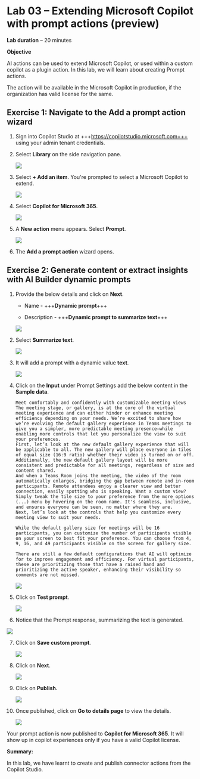 # **Lab 03 – Extending Microsoft Copilot with prompt actions (preview)**

**Lab duration** – 20 minutes

**Objective**

AI actions can be used to extend Microsoft Copilot, or used within a
custom copilot as a plugin action. In this lab, we will learn about
creating Prompt actions.

The action will be available in the Microsoft Copilot in production, if
the organization has valid license for the same.

## **Exercise 1: Navigate to the Add a prompt action wizard**

1.  Sign into Copilot Studio at
    +++https://copilotstudio.microsoft.com+++ using your admin tenant
    credentials.

2.  Select **Library** on the side navigation pane.

    ![](./media/image1.png)

4.  Select **+ Add an item**. You're prompted to select a Microsoft
    Copilot to extend.

    ![](./media/image2.png)

5.  Select **Copilot for Microsoft 365**.

    ![](./media/image3.png)

6.  A **New action** menu appears. Select **Prompt**.

    ![](./media/image4.png)

7.  The **Add a prompt action** wizard opens.

## **Exercise 2: Generate content or extract insights with AI Builder dynamic prompts**

1.  Provide the below details and click on **Next**.

    - Name - +++**Dynamic prompt**+++
    
    - Description - +++**Dynamic prompt to summarize text**+++

    ![](./media/image5.png)

2.  Select **Summarize text**.

    ![](./media/image6.png)

3.  It will add a prompt with a dynamic value **text**.

    ![](./media/image7.png)

4.  Click on the **Input** under Prompt Settings add the below content
    in the **Sample data**.
	
    ```
    Meet comfortably and confidently with customizable meeting views
    The meeting stage, or gallery, is at the core of the virtual meeting experience and can either hinder or enhance meeting efficiency depending on your needs. We’re excited to share how we’re evolving the default gallery experience in Teams meetings to give you a simpler, more predictable meeting presence—while enabling more controls that let you personalize the view to suit your preferences.
    First, let’s look at the new default gallery experience that will be applicable to all. The new gallery will place everyone in tiles of equal size (16:9 ratio) whether their video is turned on or off. Additionally, the new default gallery layout will be more consistent and predictable for all meetings, regardless of size and content shared.
    And when a Teams Room joins the meeting, the video of the room automatically enlarges, bridging the gap between remote and in-room participants. Remote attendees enjoy a clearer view and better connection, easily spotting who is speaking. Want a custom view? Simply tweak the tile size to your preference from the more options (...) menu by hovering on the room name. It's seamless, inclusive, and ensures everyone can be seen, no matter where they are.
    Next, let’s look at the controls that help you customize every meeting view to suit your needs.
    
    While the default gallery size for meetings will be 16 participants, you can customize the number of participants visible on your screen to best fit your preference. You can choose from 4, 9, 16, and 49 participants visible on the screen for gallery size.
    
    There are still a few default configurations that AI will optimize for to improve engagement and efficiency. For virtual participants, these are prioritizing those that have a raised hand and prioritizing the active speaker, enhancing their visibility so comments are not missed.
    ```

    ![](./media/image8.png)

5.  Click on **Test prompt**.

    ![](./media/image9.png)

6.  Notice that the Prompt response, summarizing the text is generated.

![](./media/image10.png)

7.  Click on **Save custom prompt**.

    ![](./media/image11.png)

8.  Click on **Next**.

    ![](./media/image12.png)

9.  Click on **Publish.**

    ![](./media/image13.png)

10. Once published, click on **Go to details page** to view the details.

    ![](./media/image14.png)

Your prompt action is now published to **Copilot for Microsoft 365**. It
will show up in copilot experiences only if you have a valid Copilot
license.

**Summary:**

In this lab, we have learnt to create and publish connector actions from
the Copilot Studio.
